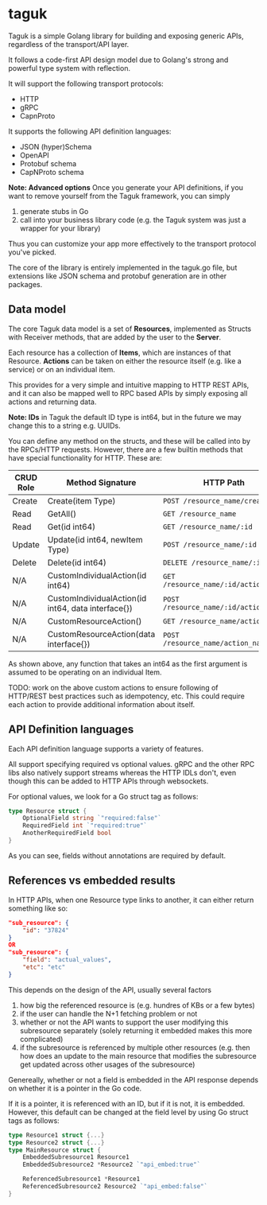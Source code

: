 # taguk

Taguk is a simple Golang library for building and exposing generic APIs, regardless of the transport/API layer.

It follows a code-first API design model due to Golang's strong and powerful type system with reflection. 

It will support the following transport protocols:
- HTTP
- gRPC
- CapnProto

It supports the following API definition languages:
- JSON (hyper)Schema
- OpenAPI
- Protobuf schema
- CapNProto schema

**Note: Advanced options** 
Once you generate your API definitions, if you want to remove yourself from the Taguk framework, you can simply
1. generate stubs in Go
2. call into your business library code (e.g. the Taguk system was just a wrapper for your library)

Thus you can customize your app more effectively to the transport protocol you've picked.

<!-- The library works like the test -->

The core of the library is entirely implemented in the taguk.go file, but extensions like JSON schema and protobuf generation are in other packages.

## Data model

The core Taguk data model is a set of **Resources**, implemented as Structs with Receiver methods, that are added by the user to the **Server**.

Each resource has a collection of **Items**, which are instances of that Resource. **Actions** can be taken on either the resource itself (e.g. like a service) or on an individual item.

This provides for a very simple and intuitive mapping to HTTP REST APIs, and it can also be mapped well to RPC based APIs by simply exposing all actions and returning data.

**Note: IDs** in Taguk the default ID type is int64, but in the future we may change this to a string e.g. UUIDs.

You can define any method on the structs, and these will be called into by the RPCs/HTTP requests. However, there are a few builtin methods that have special functionality for HTTP. These are:


| CRUD Role | Method Signature                                   | HTTP Path                             |
| --------- | -------------------------------------------------- | ------------------------------------- |
| Create    | Create(item Type)                                  | `POST /resource_name/create`          |
| Read      | GetAll()                                           | `GET /resource_name`                  |
| Read      | Get(id int64)                                      | `GET /resource_name/:id`              |
| Update    | Update(id int64, newItem Type)                     | `POST /resource_name/:id`             |
| Delete    | Delete(id int64)                                   | `DELETE /resource_name/:id`           |
| N/A       | CustomIndividualAction(id int64)                   | `GET /resource_name/:id/action_name`  |
| N/A       | CustomIndividualAction(id int64, data interface{}) | `POST /resource_name/:id/action_name` |
| N/A       | CustomResourceAction()                             | `GET /resource_name/action_name`      |
| N/A       | CustomResourceAction(data interface{})             | `POST /resource_name/action_name`     |

As shown above, any function that takes an int64 as the first argument is assumed to be operating on an individual Item.

TODO: work on the above custom actions to ensure following of HTTP/REST best practices such as idempotency, etc.
This could require each action to provide additional information about itself.

## API Definition languages

Each API definition language supports a variety of features.

All support specifying required vs optional values.
gRPC and the other RPC libs also natively support streams whereas the HTTP IDLs don't,
even though this can be added to HTTP APIs through websockets.

For optional values, we look for a Go struct tag as follows:

```go
type Resource struct {
    OptionalField string `"required:false"`
    RequiredField int `"required:true"`
    AnotherRequiredField bool
}
```

As you can see, fields without annotations are required by default.

## References vs embedded results

In HTTP APIs, when one Resource type links to another, it can either return something like so:
```json
"sub_resource": {
    "id": "37824"
}
OR
"sub_resource": {
    "field": "actual_values",
    "etc": "etc"
}
```

This depends on the design of the API, usually several factors
1. how big the referenced resource is (e.g. hundres of KBs or a few bytes)
2. if the user can handle the N+1 fetching problem or not
3. whether or not the API wants to support the user modifying this subresource separately (solely returning it embedded makes this more complicated)
4. if the subresource is referenced by multiple other resources (e.g. then how does an update to the main resource that modifies the subresource get updated across other usages of the subresource)

Genereally, whether or not a field is embedded in the API response depends on whether it is a pointer in the Go code.

If it is a pointer, it is referenced with an ID, but if it is not, it is embedded. However, this default can be changed at the field level by using Go struct tags as follows:


```go
type Resource1 struct {...}
type Resource2 struct {...}
type MainResource struct {
    EmbeddedSubresource1 Resource1
    EmbeddedSubresource2 *Resource2 `"api_embed:true"`

    ReferencedSubresource1 *Resource1
    ReferencedSubresource2 Resource2 `"api_embed:false"`
}
```
